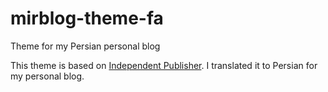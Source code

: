 # mirblog-theme-fa
Theme for my Persian personal blog

This theme is based on [Independent Publisher](https://github.com/raamdev/independent-publisher/). I translated it to Persian for my personal blog.
